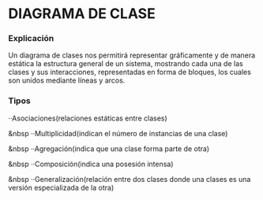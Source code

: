 # DIAGRAMA DE CLASE
### Explicación
Un diagrama de clases nos permitirá representar gráficamente y de manera estática la estructura general de un sistema, mostrando cada una de las clases y sus interacciones, representadas en forma de bloques, los cuales son unidos mediante líneas y arcos.
### Tipos
··Asociaciones(relaciones estáticas entre clases)


&nbsp
··Multiplicidad(indican el número de instancias de una clase)


&nbsp
··Agregación(indica que una clase forma parte de otra)


&nbsp
··Composición(indica una posesión intensa)


&nbsp
··Generalización(relación entre dos clases donde una clases es una versión especializada de la otra)
